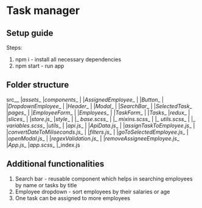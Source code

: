 # Task manager

## Setup guide
Steps:
1. npm i - install all necessary dependencies
2. npm start - run app

## Folder structure
src__
|_assets__
|_components__
|  |_AssignedEmployee__
|  |_Button__
|  |_DropdownEmployee__
|  |_Header__
|  |_Modal__
|  |_SearchBar__
|  |_SelectedTask__
|_pages__
|  |_EmployeeForm__
|  |_Employees__
|  |_TaskForm__
|  |_Tasks__
|_redux__
|  |_slices__
|  |_store.js__
|_style__
|  |_ _base.scss__
|  |_ _mixins.scss__
|  |_ _utils.scss__
|  |_ _variables.scss__
|_utils__
|  |_api.js__
|  |_ApiData.js__
|  |_assignTaskToEmployee.js__
|  |_convertDateToMiliseconds.js__
|  |_filters.js__
|  |_goToSelectedEmployee.js__
|  |_openModal.js__
|  |_regexValidation.js__
|  |_removeAssigneeEmployee.js__
|_App.js__
|_app.scss__
|_index.js

## Additional functionalities
1. Search bar - reusable component which helps in searching employees by name or tasks by title
2. Employee dropdown - sort employees by their salaries or age
3. One task can be assigned to more employees